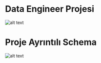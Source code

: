 # Data Engineer Projesi

![alt text](https://github.com/taskma/crypto_tracker/tree/master/Images/technologies.png)

# Proje Ayrıntılı Schema

![alt text](https://github.com/taskma/crypto_tracker/tree/master/Images/shema.png)

